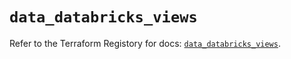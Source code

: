 # `data_databricks_views`

Refer to the Terraform Registory for docs: [`data_databricks_views`](https://www.terraform.io/docs/providers/databricks/d/views).
